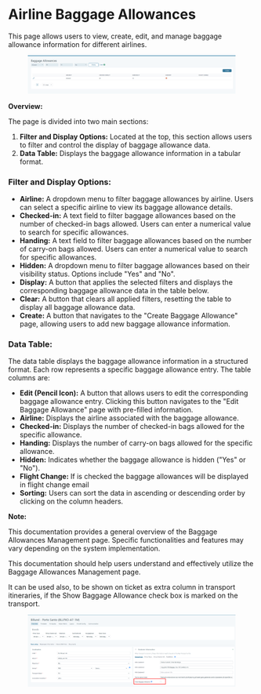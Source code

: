# Airline Baggage Allowances

This page allows users to view, create, edit, and manage baggage allowance information for different airlines.

<figure><img src=".gitbook/assets/image (8) (1) (1) (1) (1) (1) (1) (1) (1) (1) (1) (1) (1) (1) (1).png" alt=""><figcaption></figcaption></figure>

**Overview:**

The page is divided into two main sections:

1. **Filter and Display Options:** Located at the top, this section allows users to filter and control the display of baggage allowance data.
2. **Data Table:** Displays the baggage allowance information in a tabular format.

### **Filter and Display Options:**

* **Airline:** A dropdown menu to filter baggage allowances by airline. Users can select a specific airline to view its baggage allowance details.
* **Checked-in:** A text field to filter baggage allowances based on the number of checked-in bags allowed. Users can enter a numerical value to search for specific allowances.
* **Handing:** A text field to filter baggage allowances based on the number of carry-on bags allowed. Users can enter a numerical value to search for specific allowances.
* **Hidden:** A dropdown menu to filter baggage allowances based on their visibility status. Options include "Yes" and "No".
* **Display:** A button that applies the selected filters and displays the corresponding baggage allowance data in the table below.
* **Clear:** A button that clears all applied filters, resetting the table to display all baggage allowance data.
* **Create:** A button that navigates to the "Create Baggage Allowance" page, allowing users to add new baggage allowance information.

### **Data Table:**

The data table displays the baggage allowance information in a structured format. Each row represents a specific baggage allowance entry. The table columns are:

* **Edit (Pencil Icon):** A button that allows users to edit the corresponding baggage allowance entry. Clicking this button navigates to the "Edit Baggage Allowance" page with pre-filled information.
* **Airline:** Displays the airline associated with the baggage allowance.
* **Checked-in:** Displays the number of checked-in bags allowed for the specific allowance.
* **Handing:** Displays the number of carry-on bags allowed for the specific allowance.
* **Hidden:** Indicates whether the baggage allowance is hidden ("Yes" or "No").
* **Flight Change:** If is checked the baggage allowances will be displayed in flight change email
* **Sorting:** Users can sort the data in ascending or descending order by clicking on the column headers.

**Note:**

This documentation provides a general overview of the Baggage Allowances Management page. Specific functionalities and features may vary depending on the system implementation.

This documentation should help users understand and effectively utilize the Baggage Allowances Management page.

It can be used also, to be shown on ticket as extra column in transport itineraries, if the Show Baggage Allowance check box is marked on the transport.

<figure><img src=".gitbook/assets/image (9) (1) (1) (1) (1) (1) (1) (1) (1) (1) (1) (1) (1).png" alt=""><figcaption></figcaption></figure>
